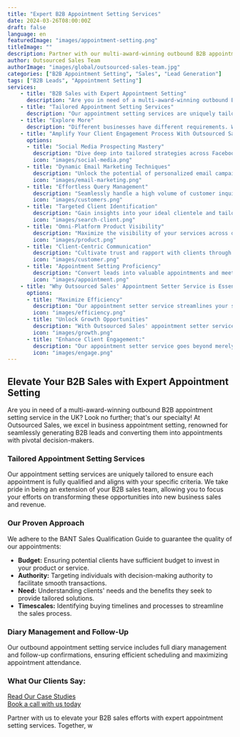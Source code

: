 ```yaml
---
title: "Expert B2B Appointment Setting Services"
date: 2024-03-26T08:00:00Z
draft: false
language: en
featuredImage: "images/appointment-setting.png"
titleImage: ""
description: Partner with our multi-award-winning outbound B2B appointment setting service in the UK to seamlessly generate leads and secure appointments with key decision-makers. Our tailored approach ensures each appointment is fully qualified and aligns with your criteria.
author: Outsourced Sales Team
authorImage: "images/global/outsourced-sales-team.jpg"
categories: ["B2B Appointment Setting", "Sales", "Lead Generation"]
tags: ["B2B Leads", "Appointment Setting"]
services:
    - title: "B2B Sales with Expert Appointment Setting"
      description: "Are you in need of a multi-award-winning outbound B2B appointment setting service in the UK? Look no further; that's our specialty! At Outsourced Sales, we excel in business appointment setting, renowned for seamlessly generating B2B leads and converting them into appointments with pivotal decision-makers."
    - title: "Tailored Appointment Setting Services"
      description: "Our appointment setting services are uniquely tailored to ensure each appointment is fully qualified and aligns with your specific criteria. We take pride in being an extension of your B2B sales team, allowing you to focus your efforts on transforming these opportunities into new business sales and revenue."
    - title: "Explore More"
      description: "Different businesses have different requirements. Whether you're selling high-end jewelry or promoting a new online game, we have the expertise to deliver results that align with your goals."
    - title: "Amplify Your Client Engagement Process With Outsourced Sales"
      options:
      - title: "Social Media Prospecting Mastery"
        description: "Dive deep into tailored strategies across Facebook, LinkedIn, and Instagram, mastering the art of engaging your target audience on their preferred platforms. Outsourced Sales equips appointment setters with the skills to identify, connect with, and nurture leads, ensuring your business stands out in a crowded digital landscape."
        icon: "images/social-media.png"
      - title: "Dynamic Email Marketing Techniques"
        description: "Unlock the potential of personalized email campaigns to drive conversions and boost client engagement. Outsourced Sales' training empowers appointment setters with the expertise to craft compelling content, strategically timed for maximum impact, facilitating meaningful interactions and paving the way for successful appointments."
        icon: "images/email-marketing.png"
      - title: "Effortless Query Management"
        description: "Seamlessly handle a high volume of customer inquiries with precision and finesse, leaving a lasting impression on every interaction. Outsourced Sales provides appointment setters with streamlined processes and effective communication strategies, ensuring that each query is addressed promptly and professionally, enhancing client satisfaction and retention."
        icon: "images/customers.png"
      - title: "Targeted Client Identification"
        description: "Gain insights into your ideal clientele and tailor your approach to meet their specific needs and preferences. Outsourced Sales' training arms appointment setters with market research techniques and customer profiling strategies, enabling them to identify and engage with high-value prospects, ultimately driving sustained business growth for your services."
        icon: "images/search-client.png"
      - title: "Omni-Platform Product Visibility"
        description: "Maximize the visibility of your services across diverse platforms, ensuring that your offerings are easily accessible to potential clients. Outsourced Sales' training empowers appointment setters to strategically position your services across social media channels, industry forums, and beyond, expanding your reach and driving qualified leads for appointments."
        icon: "images/product.png"
      - title: "Client-Centric Communication"
        description: "Cultivate trust and rapport with clients through empathetic, expert communication. Outsourced Sales emphasizes active listening and problem-solving skills, enabling appointment setters to address client queries with professionalism and efficiency, fostering long-term relationships and loyalty to your services."
        icon: "images/customer.png"
      - title: "Appointment Setting Proficiency"
        description: "Convert leads into valuable appointments and meetings through strategic planning and effective communication. Outsourced Sales' training equips appointment setters with the tools and techniques to identify promising leads, nurture relationships, and secure appointments, ensuring that your business thrives through meaningful connections with potential clients."
        icon: "images/appointment.png"
    - title: "Why Outsourced Sales' Appointment Setter Service is Essential"
      options:
      - title: "Maximize Efficiency"
        description: "Our appointment setter service streamlines your sales process, allowing your team to focus on core business activities while we handle lead generation, appointment scheduling, and client follow-ups with precision and efficiency. By entrusting these tasks to our dedicated professionals, you can optimize your resources and achieve more in less time, driving sustainable growth for your business."
        icon: "images/efficiency.png"
      - title: "Unlock Growth Opportunities"
        description: "With Outsourced Sales' appointment setter service, you gain access to a pool of trained professionals skilled in identifying and nurturing leads, ultimately expanding your client base and revenue streams. By leveraging our expertise and industry insights, you can unlock new growth opportunities and tap into previously untapped markets, propelling your business towards unprecedented success."
        icon: "images/growth.png"
      - title: "Enhance Client Engagement:"
        description: "Our appointment setter service goes beyond merely scheduling appointments; we prioritize building meaningful relationships with your clients. From initial outreach to post-meeting follow-ups, we ensure that every interaction reflects your brand's values and fosters trust and loyalty among your clientele. By providing exceptional customer experiences at every touchpoint, we help you cultivate long-term relationships that drive repeat business and referrals, cementing your position as a trusted industry leader."
        icon: "images/engage.png"
---
```


## Elevate Your B2B Sales with Expert Appointment Setting

Are you in need of a multi-award-winning outbound B2B appointment setting service in the UK? Look no further; that's our specialty! At Outsourced Sales, we excel in business appointment setting, renowned for seamlessly generating B2B leads and converting them into appointments with pivotal decision-makers.

### Tailored Appointment Setting Services

Our appointment setting services are uniquely tailored to ensure each appointment is fully qualified and aligns with your specific criteria. We take pride in being an extension of your B2B sales team, allowing you to focus your efforts on transforming these opportunities into new business sales and revenue.

### Our Proven Approach

We adhere to the BANT Sales Qualification Guide to guarantee the quality of our appointments:

- **Budget:** Ensuring potential clients have sufficient budget to invest in your product or service.
- **Authority:** Targeting individuals with decision-making authority to facilitate smooth transactions.
- **Need:** Understanding clients' needs and the benefits they seek to provide tailored solutions.
- **Timescales:** Identifying buying timelines and processes to streamline the sales process.

### Diary Management and Follow-Up

Our outbound appointment setting service includes full diary management and follow-up confirmations, ensuring efficient scheduling and maximizing appointment attendance.

### What Our Clients Say:

[Read Our Case Studies](#)  
[Book a call with us today](#)

Partner with us to elevate your B2B sales efforts with expert appointment setting services. Together, w
